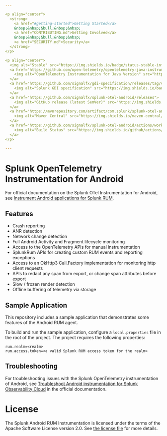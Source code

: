```yaml
---

<p align="center">
  <strong>
    <a href="#getting-started">Getting Started</a>
    &nbsp;&nbsp;&bull;&nbsp;&nbsp;
    <a href="CONTRIBUTING.md">Getting Involved</a>
    &nbsp;&nbsp;&bull;&nbsp;&nbsp;
    <a href="SECURITY.md">Security</a>
  </strong>
</p>

<p align="center">
  <img alt="Stable" src="https://img.shields.io/badge/status-stable-informational?style=for-the-badge">
  <a href="https://github.com/open-telemetry/opentelemetry-java-instrumentation/releases/tag/v1.33.5">
    <img alt="OpenTelemetry Instrumentation for Java Version" src="https://img.shields.io/badge/otel-1.33.5-blueviolet?style=for-the-badge">
  </a>
  <a href="https://github.com/signalfx/gdi-specification/releases/tag/v1.4.0">
    <img alt="Splunk GDI specification" src="https://img.shields.io/badge/GDI-1.4.0-blueviolet?style=for-the-badge">
  </a>
  <a href="https://github.com/signalfx/splunk-otel-android/releases">
    <img alt="GitHub release (latest SemVer)" src="https://img.shields.io/github/v/release/signalfx/splunk-otel-android?include_prereleases&style=for-the-badge">
  </a>
  <a href="https://mvnrepository.com/artifact/com.splunk/splunk-otel-android/latest">
    <img alt="Maven Central" src="https://img.shields.io/maven-central/v/com.splunk/splunk-otel-android?style=for-the-badge">
  </a>
  <a href="https://github.com/signalfx/splunk-otel-android/actions/workflows/main.yaml">
    <img alt="Build Status" src="https://img.shields.io/github/actions/workflow/status/signalfx/splunk-otel-android/main.yaml?branch=main&style=for-the-badge">
  </a>
</p>

---
```


# Splunk OpenTelemetry Instrumentation for Android

For official documentation on the Splunk OTel Instrumentation for Android, see [Instrument Android applications for Splunk RUM](https://docs.splunk.com/observability/en/gdi/get-data-in/rum/android/get-android-data-in.html).

## Features

* Crash reporting
* ANR detection
* Network change detection
* Full Android Activity and Fragment lifecycle monitoring
* Access to the OpenTelemetry APIs for manual instrumentation
* SplunkRum APIs for creating custom RUM events and reporting exceptions
* Access to an OkHttp3 Call.Factory implementation for monitoring http client requests
* APIs to redact any span from export, or change span attributes before export
* Slow / frozen render detection
* Offline buffering of telemetry via storage

## Sample Application

This repository includes a sample application that demonstrates some features of the Android RUM agent.

To build and run the sample application, configure a `local.properties` file in the root of the project. The project requires the following properties:

```properties
rum.realm=<realm>
rum.access.token=<a valid Splunk RUM access token for the realm>
```

## Troubleshooting

For troubleshooting issues with the Splunk OpenTelemetry instrumentation of Android, see
[Troubleshoot Android instrumentation for Splunk Observability Cloud](https://docs.splunk.com/observability/en/gdi/get-data-in/rum/android/troubleshooting.html)
in the official documentation.

# License

The Splunk Android RUM Instrumentation is licensed under the terms of the Apache Software License
version 2.0. See [the license file](./LICENSE) for more details.
